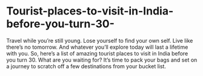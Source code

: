 # Tourist-places-to-visit-in-India-before-you-turn-30-
Travel while you’re still young. Lose yourself to find your own self. Live like there’s no tomorrow. And whatever you’ll explore today will last a lifetime with you. So, here’s a list of amazing tourist places to visit in India before you turn 30. What are you waiting for? It’s time to pack your bags and set on a journey to scratch off a few destinations from your bucket list.

